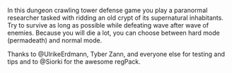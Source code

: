 In this dungeon crawling tower defense game you play a paranormal researcher tasked with ridding an old crypt of its supernatural inhabitants. Try to survive as long as possible while defeating wave after wave of enemies. Because you will die a lot, you can choose between hard mode (permadeath) and normal mode.

Thanks to @UlrikeErdmann, Tyber Zann, and everyone else for testing and tips and to @Siorki for the awesome regPack.